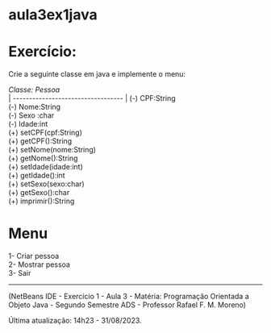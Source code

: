 # aula3ex1java

# Exercício:

Crie a seguinte classe em java e implemente o menu:  

*Classe: Pessoa*  
| ---------------------------------- |
(-) CPF:String  
(-) Nome:String  
(-) Sexo :char  
(-) Idade:int  
(+) setCPF(cpf:String)  
(+) getCPF():String  
(+) setNome(nome:String)  
(+) getNome():String  
(+) setIdade(idade:int)  
(+) getIdade():int  
(+) setSexo(sexo:char)  
(+) getSexo():char  
(+) imprimir():String  


# Menu  
1- Criar pessoa  
2- Mostrar pessoa  
3- Sair  

--------------------------------------------------------------------------
(NetBeans IDE - Exercicio 1 - Aula 3 - Matéria: Programação Orientada a Objeto Java - Segundo Semestre ADS - Professor Rafael F. M. Moreno)  


Última atualização: 14h23 - 31/08/2023.
